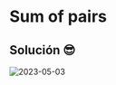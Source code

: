 # Sum of pairs

## Solución 😎
![2023-05-03](https://user-images.githubusercontent.com/52138695/236652126-6c5c4722-4a8a-472c-9b7c-59d7e5bfa07d.png)
